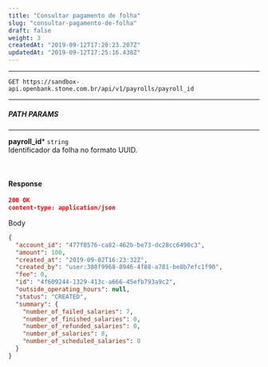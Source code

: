 ```yaml
---
title: "Consultar pagamento de folha"
slug: "consultar-pagamento-de-folha"
draft: false
weight: 3
createdAt: "2019-09-12T17:20:23.207Z"
updatedAt: "2019-09-12T17:25:16.438Z"
---
```

---

```http 
GET https://sandbox-api.openbank.stone.com.br/api/v1/payrolls/payroll_id
```
---

##### **PATH PARAMS**

---
**payroll_id***  `string`
<br> Identificador da folha no formato UUID.

<br>

#### **Response**

```JSON
200 OK
content-type: application/json
```
Body
```JSON
{
  "account_id": "477f8576-ca82-462b-be73-dc28cc6490c3",
  "amount": 100,
  "created_at": "2019-09-02T16:23:32Z",
  "created_by": "user:380f9968-8946-4f88-a781-be8b7efc1f90",
  "fee": 0,
  "id": "4f609244-1329-413c-a666-45efb793a9c2",
  "outside_operating_hours": null,
  "status": "CREATED",
  "summary": {
    "number_of_failed_salaries": 7,
    "number_of_finished_salaries": 0,
    "number_of_refunded_salaries": 0,
    "number_of_salaries": 8,
    "number_of_scheduled_salaries": 0
  }
}